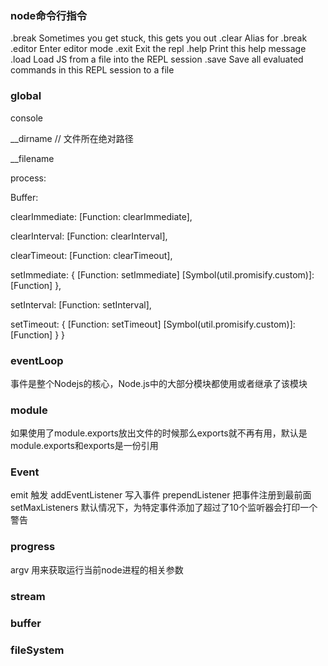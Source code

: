### node命令行指令

.break    Sometimes you get stuck, this gets you out
.clear    Alias for .break
.editor   Enter editor mode
.exit     Exit the repl
.help     Print this help message
.load     Load JS from a file into the REPL session
.save     Save all evaluated commands in this REPL session to a file


### global

  console

  __dirname   // 文件所在绝对路径
  
  __filename
  
  process:
  
  Buffer:
  
  clearImmediate: [Function: clearImmediate],
  
  clearInterval: [Function: clearInterval],
  
  clearTimeout: [Function: clearTimeout],
  
  setImmediate: { [Function: setImmediate] [Symbol(util.promisify.custom)]: [Function] },
  
  setInterval: [Function: setInterval],
  
  setTimeout:  { [Function: setTimeout] [Symbol(util.promisify.custom)]: [Function] } }


### eventLoop
  事件是整个Nodejs的核心，Node.js中的大部分模块都使用或者继承了该模块

### module
  如果使用了module.exports放出文件的时候那么exports就不再有用，默认是module.exports和exports是一份引用

### Event
  emit 触发
  addEventListener 写入事件
  prependListener 把事件注册到最前面
  setMaxListeners 默认情况下，为特定事件添加了超过了10个监听器会打印一个警告

### progress
  argv 用来获取运行当前node进程的相关参数
  
### stream

### buffer

### fileSystem
